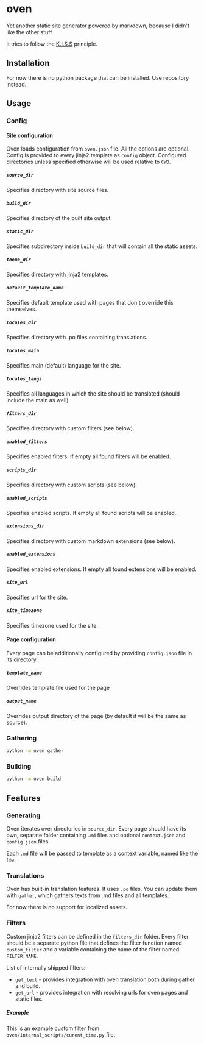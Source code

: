 # oven
Yet another static site generator powered by markdown, because I didn't like the other stuff

It tries to follow the [K.I.S.S](https://en.wikipedia.org/wiki/KISS_principle) principle.

## Installation
For now there is no python package that can be installed. Use repository instead.

## Usage
### Config
#### Site configuration
Oven loads configuration from `oven.json` file. All the options are optional. Config is provided to every jinja2 template as `config` object.
Configured directories unless specified otherwise will be used relative to `CWD`.

##### `source_dir`
Specifies directory with site source files.
##### `build_dir`
Specifies directory of the built site output.
##### `static_dir`
Specifies subdirectory inside `build_dir` that will contain all the static assets.
##### `theme_dir`
Specifies directory with jinja2 templates.
##### `default_template_name`
Specifies default template used with pages that don't override this themselves.
##### `locales_dir`
Specifies directory with .po files containing translations.
##### `locales_main`
Specifies main (default) language for the site.
##### `locales_langs`
Specifies all languages in which the site should be translated (should include the main as well)
##### `filters_dir`
Specifies directory with custom filters (see below).
##### `enabled_filters`
Specifies enabled filters. If empty all found filters will be enabled.
##### `scripts_dir`
Specifies directory with custom scripts (see below).
##### `enabled_scripts`
Specifies enabled scripts. If empty all found scripts will be enabled.
##### `extensions_dir`
Specifies directory with custom markdown extensions (see below).
##### `enabled_extensions`
Specifies enabled extensions. If empty all found extensions will be enabled.
##### `site_url`
Specifies url for the site.
##### `site_timezone`
Specifies timezone used for the site.

#### Page configuration
Every page can be additionally configured by providing `config.json` file in its directory.
##### `template_name`
Overrides template file used for the page
##### `output_name`
Overrides output directory of the page (by default it will be the same as source).

### Gathering
```bash
python -m oven gather
```

### Building
```bash
python -m oven build
```

## Features
### Generating
Oven iterates over directories in `source_dir`. Every page should have its own, separate folder containing `.md` files and optional `context.json` and `config.json` files.

Each `.md` file will be passed to template as a context variable, named like the file.

### Translations
Oven has built-in translation features. It uses `.po` files. You can update them with `gather`, which gathers texts from .md files and all templates.

For now there is no support for localized assets.

### Filters
Custom jinja2 filters can be defined in the `filters_dir` folder. Every filter should be a separate python file
that defines the filter function named `custom_filter` and a variable containing the name of the filter named `FILTER_NAME`.

List of internally shipped filters:
* `get_text` - provides integration with oven translation both during gather and build.
* `get_url` - provides integration with resolving urls for oven pages and static files.

##### Example
This is an example custom filter from `oven/internal_scripts/curent_time.py` file.

